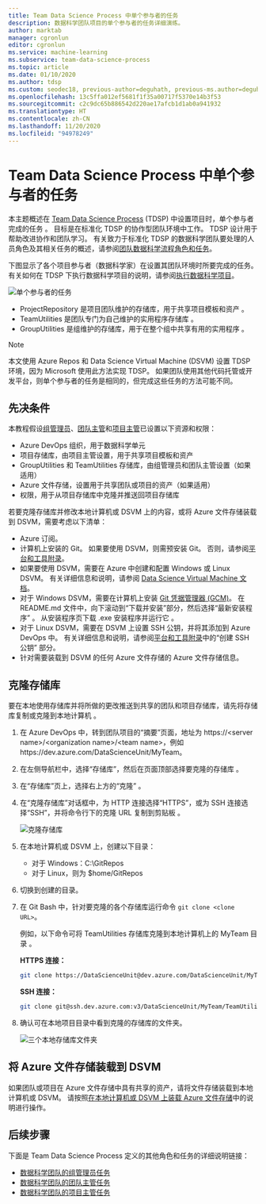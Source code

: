 ```yaml
---
title: Team Data Science Process 中单个参与者的任务
description: 数据科学团队项目的单个参与者的任务详细演练。
author: marktab
manager: cgronlun
editor: cgronlun
ms.service: machine-learning
ms.subservice: team-data-science-process
ms.topic: article
ms.date: 01/10/2020
ms.author: tdsp
ms.custom: seodec18, previous-author=deguhath, previous-ms.author=deguhath
ms.openlocfilehash: 13c5ffa012ef5681f1f35a00717f5370e14b3f53
ms.sourcegitcommit: c2c9dc65b886542d220ae17afcb1d1ab0a941932
ms.translationtype: HT
ms.contentlocale: zh-CN
ms.lasthandoff: 11/20/2020
ms.locfileid: "94978249"
---
```

# <a name="tasks-for-an-individual-contributor-in-the-team-data-science-process"></a>Team Data Science Process 中单个参与者的任务

本主题概述在 [Team Data Science Process](overview.md) (TDSP) 中设置项目时，单个参与者完成的任务  。 目标是在标准化 TDSP 的协作型团队环境中工作。 TDSP 设计用于帮助改进协作和团队学习。 有关致力于标准化 TDSP 的数据科学团队要处理的人员角色及其相关任务的概述，请参阅[团队数据科学流程角色和任务](roles-tasks.md)。

下图显示了各个项目参与者（数据科学家）在设置其团队环境时所要完成的任务。 有关如何在 TDSP 下执行数据科学项目的说明，请参阅[执行数据科学项目](./agile-development.md)。 

![单个参与者的任务](./media/project-ic-tasks/project-ic-1-tdsp-data-scientist.png)

- ProjectRepository 是项目团队维护的存储库，用于共享项目模板和资产  。
- TeamUtilities 是团队专门为自己维护的实用程序存储库  。 
- GroupUtilities 是组维护的存储库，用于在整个组中共享有用的实用程序  。 

> [!NOTE] 
> 本文使用 Azure Repos 和 Data Science Virtual Machine (DSVM) 设置 TDSP 环境，因为 Microsoft 使用此方法实现 TDSP。 如果团队使用其他代码托管或开发平台，则单个参与者的任务是相同的，但完成这些任务的方法可能不同。

## <a name="prerequisites"></a>先决条件

本教程假设[组管理员](group-manager-tasks.md)、[团队主管](team-lead-tasks.md)和[项目主管](project-lead-tasks.md)已设置以下资源和权限：

- Azure DevOps 组织，用于数据科学单元 
- 项目存储库，由项目主管设置，用于共享项目模板和资产 
- GroupUtilities 和 TeamUtilities 存储库，由组管理员和团队主管设置（如果适用）  
- Azure 文件存储，设置用于共享团队或项目的资产（如果适用） 
- 权限，用于从项目存储库中克隆并推送回项目存储库  

若要克隆存储库并修改本地计算机或 DSVM 上的内容，或将 Azure 文件存储装载到 DSVM，需要考虑以下清单：

- Azure 订阅。
- 计算机上安装的 Git。 如果要使用 DSVM，则需预安装 Git。 否则，请参阅[平台和工具附录](platforms-and-tools.md#appendix)。
- 如果要使用 DSVM，需要在 Azure 中创建和配置 Windows 或 Linux DSVM。 有关详细信息和说明，请参阅 [Data Science Virtual Machine 文档](/machine-learning/data-science-virtual-machine/)。
- 对于 Windows DSVM，需要在计算机上安装 [Git 凭据管理器 (GCM)](https://github.com/Microsoft/Git-Credential-Manager-for-Windows)。 在 README.md 文件中，向下滚动到“下载并安装”部分，然后选择“最新安装程序”    。 从安装程序页下载 .exe 安装程序并运行它  。 
- 对于 Linux DSVM，需要在 DSVM 上设置 SSH 公钥，并将其添加到 Azure DevOps 中。 有关详细信息和说明，请参阅[平台和工具附录](platforms-and-tools.md#appendix)中的“创建 SSH 公钥”  部分。 
- 针对需要装载到 DSVM 的任何 Azure 文件存储的 Azure 文件存储信息。 

## <a name="clone-repositories"></a>克隆存储库

要在本地使用存储库并将所做的更改推送到共享的团队和项目存储库，请先将存储库复制或克隆到本地计算机  。 

1. 在 Azure DevOps 中，转到团队项目的“摘要”页面，地址为 https:\//\<server name>/\<organization name>/\<team name>，例如 https:\//dev.azure.com/DataScienceUnit/MyTeam。
   
1. 在左侧导航栏中，选择“存储库”，然后在页面顶部选择要克隆的存储库  。
   
1. 在“存储库”页上，选择右上方的“克隆”  。
   
1. 在“克隆存储库”对话框中，为 HTTP 连接选择“HTTPS”，或为 SSH 连接选择“SSH”，并将命令行下的克隆 URL 复制到剪贴板     。
   
   ![克隆存储库](./media/project-ic-tasks/clone.png)
   
1. 在本地计算机或 DSVM 上，创建以下目录：
   
   - 对于 Windows：C:\GitRepos 
   - 对于 Linux，则为 $home/GitRepos 
   
1. 切换到创建的目录。
   
1. 在 Git Bash 中，针对要克隆的各个存储库运行命令 `git clone <clone URL>`。 
   
   例如，以下命令可将 TeamUtilities 存储库克隆到本地计算机上的 MyTeam 目录   。 
   
   **HTTPS 连接：**
   
   ```bash
   git clone https://DataScienceUnit@dev.azure.com/DataScienceUnit/MyTeam/_git/TeamUtilities
   ```
   
   **SSH 连接：**
   
   ```bash
   git clone git@ssh.dev.azure.com:v3/DataScienceUnit/MyTeam/TeamUtilities
   ```
   
1. 确认可在本地项目目录中看到克隆的存储库的文件夹。
   
   ![三个本地存储库文件夹](./media/project-ic-tasks/project-ic-5-three-repo-cloned-to-ic-linux.png)

## <a name="mount-azure-file-storage-to-your-dsvm"></a>将 Azure 文件存储装载到 DSVM

如果团队或项目在 Azure 文件存储中具有共享的资产，请将文件存储装载到本地计算机或 DSVM。 请按照[在本地计算机或 DSVM 上装载 Azure 文件存储](team-lead-tasks.md#mount-azure-file-storage-on-your-local-machine-or-dsvm)中的说明进行操作。

## <a name="next-steps"></a>后续步骤

下面是 Team Data Science Process 定义的其他角色和任务的详细说明链接：

- [数据科学团队的组管理员任务](group-manager-tasks.md)
- [数据科学团队的团队主管任务](team-lead-tasks.md)
- [数据科学团队的项目主管任务](project-lead-tasks.md)

